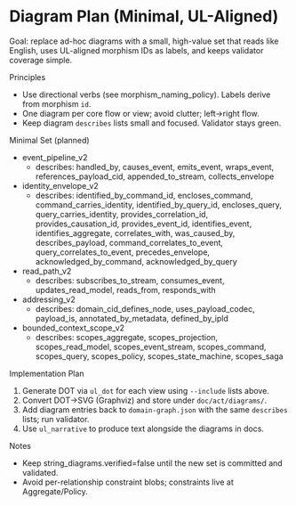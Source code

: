 # Diagram Plan (Minimal, UL-Aligned)

Goal: replace ad-hoc diagrams with a small, high-value set that reads like English, uses UL-aligned morphism IDs as labels, and keeps validator coverage simple.

Principles
- Use directional verbs (see morphism_naming_policy). Labels derive from morphism `id`.
- One diagram per core flow or view; avoid clutter; left→right flow.
- Keep diagram `describes` lists small and focused. Validator stays green.

Minimal Set (planned)
- event_pipeline_v2
  - describes: handled_by, causes_event, emits_event, wraps_event, references_payload_cid, appended_to_stream, collects_envelope
- identity_envelope_v2
  - describes: identified_by_command_id, encloses_command, command_carries_identity, identified_by_query_id, encloses_query, query_carries_identity, provides_correlation_id, provides_causation_id, provides_event_id, identifies_event, identifies_aggregate, correlates_with, was_caused_by, describes_payload, command_correlates_to_event, query_correlates_to_event, precedes_envelope, acknowledged_by_command, acknowledged_by_query
- read_path_v2
  - describes: subscribes_to_stream, consumes_event, updates_read_model, reads_from, responds_with
- addressing_v2
  - describes: domain_cid_defines_node, uses_payload_codec, payload_is, annotated_by_metadata, defined_by_ipld
- bounded_context_scope_v2
  - describes: scopes_aggregate, scopes_projection, scopes_read_model, scopes_event_stream, scopes_command, scopes_query, scopes_policy, scopes_state_machine, scopes_saga

Implementation Plan
1) Generate DOT via `ul_dot` for each view using `--include` lists above.
2) Convert DOT→SVG (Graphviz) and store under `doc/act/diagrams/`.
3) Add diagram entries back to `domain-graph.json` with the same `describes` lists; run validator.
4) Use `ul_narrative` to produce text alongside the diagrams in docs.

Notes
- Keep string_diagrams.verified=false until the new set is committed and validated.
- Avoid per-relationship constraint blobs; constraints live at Aggregate/Policy.

